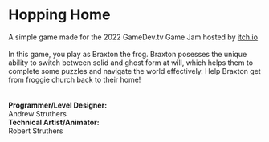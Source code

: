 # Hopping Home
A simple game made for the 2022 GameDev.tv Game Jam hosted by <a href="https://itch.io/jam/gamedevtv-jam-2022">itch.io</a>
<br><br>
In this game, you play as Braxton the frog. Braxton posesses the unique ability to switch between solid and ghost form at will, which helps them to complete some puzzles and navigate the world effectively. Help Braxton get from froggie church back to their home!
<br><br><br>
<strong>Programmer/Level Designer:</strong> 
<br>Andrew Struthers
<br>
<strong>Technical Artist/Animator:</strong> 
<br>Robert Struthers
